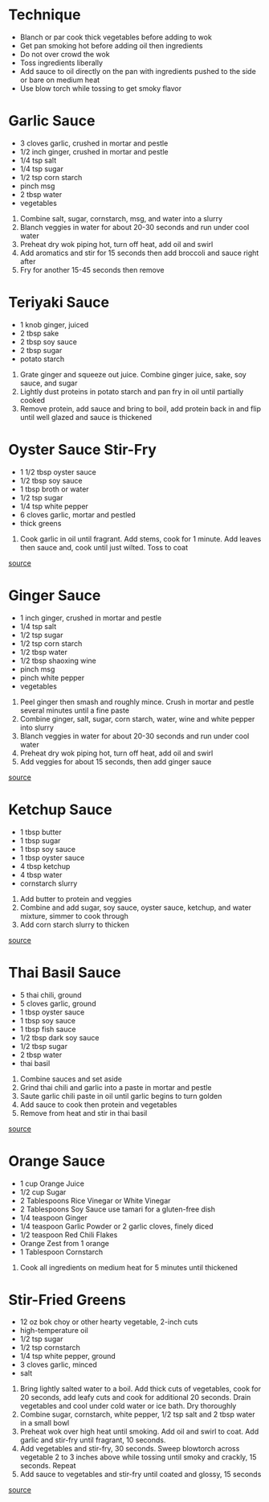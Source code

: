 # Technique

* Blanch or par cook thick vegetables before adding to wok
* Get pan smoking hot before adding oil then ingredients
* Do not over crowd the wok
* Toss ingredients liberally
* Add sauce to oil directly on the pan with ingredients pushed to the side or bare on medium heat
* Use blow torch while tossing to get smoky flavor

# Garlic Sauce

* 3 cloves garlic, crushed in mortar and pestle
* 1/2 inch ginger, crushed in mortar and pestle
* 1/4 tsp salt
* 1/4 tsp sugar
* 1/2 tsp corn starch
* pinch msg
* 2 tbsp water
* vegetables

1. Combine salt, sugar, cornstarch, msg, and water into a slurry
1. Blanch veggies in water for about 20-30 seconds and run under cool water
1. Preheat dry wok piping hot, turn off heat, add oil and swirl
1. Add aromatics and stir for 15 seconds then add broccoli and sauce right after
1. Fry for another 15-45 seconds then remove

# Teriyaki Sauce

* 1 knob ginger, juiced
* 2 tbsp sake
* 2 tbsp soy sauce
* 2 tbsp sugar
* potato starch

1. Grate ginger and squeeze out juice. Combine ginger juice, sake, soy sauce, and sugar
1. Lightly dust proteins in potato starch and pan fry in oil until partially cooked
1. Remove protein, add sauce and bring to boil, add protein back in and flip until well glazed and sauce is thickened

# Oyster Sauce Stir-Fry

* 1 1/2 tbsp oyster sauce
* 1/2 tbsp soy sauce
* 1 tbsp broth or water
* 1/2 tsp sugar
* 1/4 tsp white pepper
* 6 cloves garlic, mortar and pestled
* thick greens

1. Cook garlic in oil until fragrant. Add stems, cook for 1 minute. Add leaves then sauce and, cook until just wilted. Toss to coat

[source](https://www.youtube.com/watch?v=sMD9H-FByO8)

# Ginger Sauce

* 1 inch ginger, crushed in mortar and pestle
* 1/4 tsp salt
* 1/2 tsp sugar
* 1/2 tsp corn starch
* 1/2 tbsp water
* 1/2 tbsp shaoxing wine
* pinch msg
* pinch white pepper
* vegetables

1. Peel ginger then smash and roughly mince. Crush in mortar and pestle several minutes until a fine paste
1. Combine ginger, salt, sugar, corn starch, water, wine and white pepper into slurry
1. Blanch veggies in water for about 20-30 seconds and run under cool water
1. Preheat dry wok piping hot, turn off heat, add oil and swirl
1. Add veggies for about 15 seconds, then add ginger sauce

[source](https://www.youtube.com/watch?v=a-Yu8qOAEYQ)


# Ketchup Sauce

* 1 tbsp butter
* 1 tbsp sugar
* 1 tbsp soy sauce
* 1 tbsp oyster sauce
* 4 tbsp ketchup
* 4 tbsp water
* cornstarch slurry

1. Add butter to protein and veggies
1. Combine and add sugar, soy sauce, oyster sauce, ketchup, and water mixture, simmer to cook through
1. Add corn starch slurry to thicken

[source](https://www.youtube.com/watch?v=zMDr2EMPqZU)

# Thai Basil Sauce

* 5 thai chili, ground
* 5 cloves garlic, ground
* 1 tbsp oyster sauce
* 1 tbsp soy sauce
* 1 tbsp fish sauce
* 1/2 tbsp dark soy sauce
* 1/2 tbsp sugar
* 2 tbsp water
* thai basil

1. Combine sauces and set aside
1. Grind thai chili and garlic into a paste in mortar and pestle
1. Saute garlic chili paste in oil until garlic begins to turn golden
1. Add sauce to cook then protein and vegetables
1. Remove from heat and stir in thai basil

[source](https://hotthaikitchen.com/holy-basil-stir-fry/)

# Orange Sauce

* 1 cup Orange Juice
* 1/2 cup Sugar
* 2 Tablespoons Rice Vinegar or White Vinegar
* 2 Tablespoons Soy Sauce use tamari for a gluten-free dish
* 1/4 teaspoon Ginger
* 1/4 teaspoon Garlic Powder or 2 garlic cloves, finely diced
* 1/2 teaspoon Red Chili Flakes
* Orange Zest from 1 orange
* 1 Tablespoon Cornstarch

1. Cook all ingredients on medium heat for 5 minutes until thickened

# Stir-Fried Greens

* 12 oz bok choy or other hearty vegetable, 2-inch cuts
* high-temperature oil
* 1/2 tsp sugar
* 1/2 tsp cornstarch
* 1/4 tsp white pepper, ground
* 3 cloves garlic, minced
* salt

1. Bring lightly salted water to a boil. Add thick cuts of vegetables, cook for 20 seconds, add leafy cuts and cook for additional 20 seconds. Drain vegetables and cool under cold water or ice bath. Dry thoroughly
1. Combine sugar, cornstarch, white pepper, 1/2 tsp salt and 2 tbsp water in a small bowl
1. Preheat wok over high heat until smoking. Add oil and swirl to coat. Add garlic and stir-fry until fragrant, 10 seconds.
1. Add vegetables and stir-fry, 30 seconds. Sweep blowtorch across vegetable 2 to 3 inches above while tossing until smoky and crackly, 15 seconds. Repeat
1. Add sauce to vegetables and stir-fry until coated and glossy, 15 seconds

[source](https://cooking.nytimes.com/recipes/1021378-smoky-stir-fried-greens)

